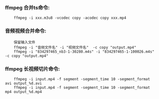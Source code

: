 ### ffmpeg 合并ts命令:

``` shell
    ffmpeg -i xxx.m3u8 -vcodec copy -acodec copy xxx.mp4
```

### 音频视频合并命令:

``` shell 
    保留输入文件
    ffmpeg -i "音频文件名" -i "视频文件名"  -c copy "output.mp4"
    ffmpeg -i "834297465_nb3-1-30280.m4s" -i "834297465-1-100026.m4s" -c copy "output.mp4"
``` 

### ffmpeg 长视频切片命令:

``` shell
    ffmpeg -i input.mp4 -f segment -segment_time 10 -segment_format avi output_%d.avi
    ffmpeg -i input.mp4 -f segment -segment_time 10 -segment_format mp4 output_%d.mp4
```    